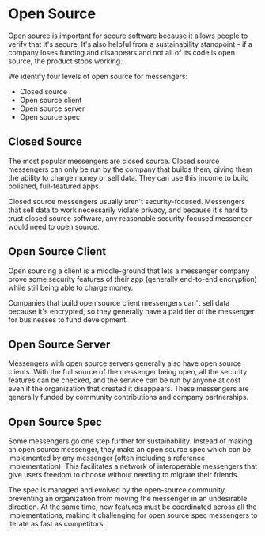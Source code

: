 # Open Source
Open source is important for secure software because it allows people to verify that it's secure. It's also helpful from a sustainability standpoint - if a company loses funding and disappears and not all of its code is open source, the product stops working.

We identify four levels of open source for messengers:
* Closed source
* Open source client
* Open source server
* Open source spec

## Closed Source
The most popular messengers are closed source. Closed source messengers can only be run by the company that builds them, giving them the ability to charge money or sell data. They can use this income to build polished, full-featured apps.

Closed source messengers usually aren't security-focused. Messengers that sell data to work necessarily violate privacy, and because it's hard to trust closed source software, any reasonable security-focused messenger would need to open source.

## Open Source Client
Open sourcing a client is a middle-ground that lets a messenger company prove some security features of their app (generally end-to-end encryption) while still being able to charge money.

Companies that build open source client messengers can't sell data because it's encrypted, so they generally have a paid tier of the messenger for businesses to fund development.

## Open Source Server
Messengers with open source servers generally also have open source clients. With the full source of the messenger being open, all the security features can be checked, and the service can be run by anyone at cost even if the organization that created it disappears. These messengers are generally funded by community contributions and company partnerships.

## Open Source Spec
Some messengers go one step further for sustainability. Instead of making an open source messenger, they make an open source spec which can be implemented by any messenger (often including a reference implementation). This facilitates a network of interoperable messengers that give users freedom to choose without needing to migrate their friends.

The spec is managed and evolved by the open-source community, preventing an organization from moving the messenger in an undesirable direction. At the same time, new features must be coordinated across all the implementations, making it challenging for open source spec messengers to iterate as fast as competitors.
